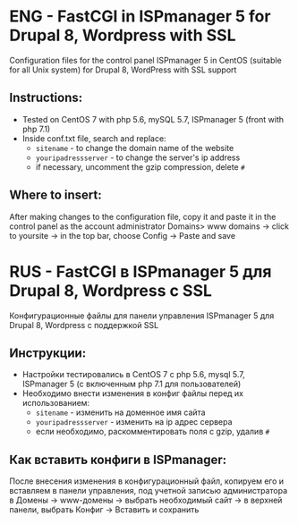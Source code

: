 # ENG - FastCGI in ISPmanager 5 for Drupal 8, Wordpress with SSL

Configuration files for the control panel ISPmanager 5 in CentOS (suitable for all Unix system) for Drupal 8, WordPress with SSL support

## Instructions:

- Tested on CentOS 7 with php 5.6, mySQL 5.7, ISPmanager 5 (front with php 7.1)
- Inside conf.txt file, search and replace:
    - `sitename` - to change the domain name of the website
    - `youripadressserver` - to change the server's ip address
    - if necessary, uncomment the gzip compression, delete `#`

## Where to insert:

After making changes to the configuration file, copy it and paste it in the control panel as the account administrator Domains> www domains -> click to yoursite -> in the top bar, choose Config -> Paste and save

# RUS - FastCGI в ISPmanager 5 для Drupal 8, Wordpress с SSL

Конфигурационные файлы для панели управления ISPmanager 5 для Drupal 8, Wordpress с поддержкой SSL

## Инструкции:

- Настройки тестировались в CentOS 7 с php 5.6, mysql 5.7, ISPmanager 5 (с включенным php 7.1 для пользователей)
- Необходимо внести изменения в конфиг файлы перед их использованием:
    - `sitename` - изменить на доменное имя сайта
    - `youripadressserver` - изменить на ip адрес сервера
    - если необходимо, раскомментировать поля с gzip, удалив `#`

## Как вставить конфиги в ISPmanager:

После внесения изменения в конфигурационный файл, копируем его и вставляем в панели управления, под учетной записью администратора в Домены -> www-домены -> выбрать необходимый сайт -> в верхней панели, выбрать Конфиг -> Вставить и сохранить

